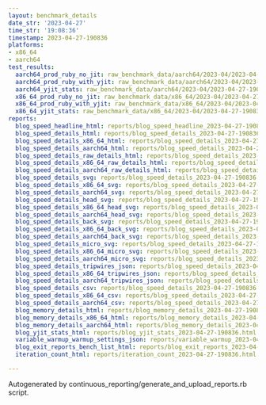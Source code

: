 ```yaml
---
layout: benchmark_details
date_str: '2023-04-27'
time_str: '19:08:36'
timestamp: 2023-04-27-190836
platforms:
- x86_64
- aarch64
test_results:
  aarch64_prod_ruby_no_jit: raw_benchmark_data/aarch64/2023-04/2023-04-27-190836_basic_benchmark_aarch64_prod_ruby_no_jit.json
  aarch64_prod_ruby_with_yjit: raw_benchmark_data/aarch64/2023-04/2023-04-27-190836_basic_benchmark_aarch64_prod_ruby_with_yjit.json
  aarch64_yjit_stats: raw_benchmark_data/aarch64/2023-04/2023-04-27-190836_basic_benchmark_aarch64_yjit_stats.json
  x86_64_prod_ruby_no_jit: raw_benchmark_data/x86_64/2023-04/2023-04-27-190836_basic_benchmark_x86_64_prod_ruby_no_jit.json
  x86_64_prod_ruby_with_yjit: raw_benchmark_data/x86_64/2023-04/2023-04-27-190836_basic_benchmark_x86_64_prod_ruby_with_yjit.json
  x86_64_yjit_stats: raw_benchmark_data/x86_64/2023-04/2023-04-27-190836_basic_benchmark_x86_64_yjit_stats.json
reports:
  blog_speed_headline_html: reports/blog_speed_headline_2023-04-27-190836.html
  blog_speed_details_html: reports/blog_speed_details_2023-04-27-190836.html
  blog_speed_details_x86_64_html: reports/blog_speed_details_2023-04-27-190836.x86_64.html
  blog_speed_details_aarch64_html: reports/blog_speed_details_2023-04-27-190836.aarch64.html
  blog_speed_details_raw_details_html: reports/blog_speed_details_2023-04-27-190836.raw_details.html
  blog_speed_details_x86_64_raw_details_html: reports/blog_speed_details_2023-04-27-190836.x86_64.raw_details.html
  blog_speed_details_aarch64_raw_details_html: reports/blog_speed_details_2023-04-27-190836.aarch64.raw_details.html
  blog_speed_details_svg: reports/blog_speed_details_2023-04-27-190836.svg
  blog_speed_details_x86_64_svg: reports/blog_speed_details_2023-04-27-190836.x86_64.svg
  blog_speed_details_aarch64_svg: reports/blog_speed_details_2023-04-27-190836.aarch64.svg
  blog_speed_details_head_svg: reports/blog_speed_details_2023-04-27-190836.head.svg
  blog_speed_details_x86_64_head_svg: reports/blog_speed_details_2023-04-27-190836.x86_64.head.svg
  blog_speed_details_aarch64_head_svg: reports/blog_speed_details_2023-04-27-190836.aarch64.head.svg
  blog_speed_details_back_svg: reports/blog_speed_details_2023-04-27-190836.back.svg
  blog_speed_details_x86_64_back_svg: reports/blog_speed_details_2023-04-27-190836.x86_64.back.svg
  blog_speed_details_aarch64_back_svg: reports/blog_speed_details_2023-04-27-190836.aarch64.back.svg
  blog_speed_details_micro_svg: reports/blog_speed_details_2023-04-27-190836.micro.svg
  blog_speed_details_x86_64_micro_svg: reports/blog_speed_details_2023-04-27-190836.x86_64.micro.svg
  blog_speed_details_aarch64_micro_svg: reports/blog_speed_details_2023-04-27-190836.aarch64.micro.svg
  blog_speed_details_tripwires_json: reports/blog_speed_details_2023-04-27-190836.tripwires.json
  blog_speed_details_x86_64_tripwires_json: reports/blog_speed_details_2023-04-27-190836.x86_64.tripwires.json
  blog_speed_details_aarch64_tripwires_json: reports/blog_speed_details_2023-04-27-190836.aarch64.tripwires.json
  blog_speed_details_csv: reports/blog_speed_details_2023-04-27-190836.csv
  blog_speed_details_x86_64_csv: reports/blog_speed_details_2023-04-27-190836.x86_64.csv
  blog_speed_details_aarch64_csv: reports/blog_speed_details_2023-04-27-190836.aarch64.csv
  blog_memory_details_html: reports/blog_memory_details_2023-04-27-190836.html
  blog_memory_details_x86_64_html: reports/blog_memory_details_2023-04-27-190836.x86_64.html
  blog_memory_details_aarch64_html: reports/blog_memory_details_2023-04-27-190836.aarch64.html
  blog_yjit_stats_html: reports/blog_yjit_stats_2023-04-27-190836.html
  variable_warmup_warmup_settings_json: reports/variable_warmup_2023-04-27-190836.warmup_settings.json
  blog_exit_reports_bench_list_html: reports/blog_exit_reports_2023-04-27-190836.bench_list.html
  iteration_count_html: reports/iteration_count_2023-04-27-190836.html

---
```

Autogenerated by continuous_reporting/generate_and_upload_reports.rb script.
